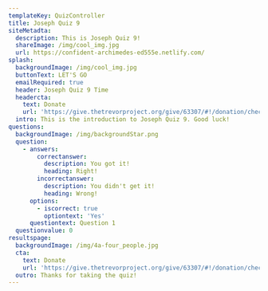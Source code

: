 ```yaml
---
templateKey: QuizController
title: Joseph Quiz 9
siteMetadta:
  description: This is Joseph Quiz 9!
  shareImage: /img/cool_img.jpg
  url: https://confident-archimedes-ed555e.netlify.com/
splash:
  backgroundImage: /img/cool_img.jpg
  buttonText: LET'S GO
  emailRequired: true
  header: Joseph Quiz 9 Time
  headercta:
    text: Donate
    url: 'https://give.thetrevorproject.org/give/63307/#!/donation/checkout'
  intro: This is the introduction to Joseph Quiz 9. Good luck!
questions:
  backgroundImage: /img/backgroundStar.png
  question:
    - answers:
        correctanswer:
          description: You got it!
          heading: Right!
        incorrectanswer:
          description: You didn't get it!
          heading: Wrong!
      options:
        - iscorrect: true
          optiontext: 'Yes'
      questiontext: Question 1
  questionvalue: 0
resultspage:
  backgroundImage: /img/4a-four_people.jpg
  cta:
    text: Donate
    url: 'https://give.thetrevorproject.org/give/63307/#!/donation/checkout'
  outro: Thanks for taking the quiz!
---
```


